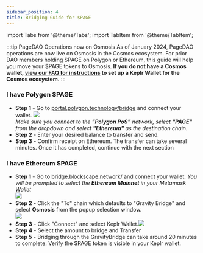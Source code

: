 ```yaml
---
sidebar_position: 4
title: Bridging Guide for $PAGE
---
```

import Tabs from '@theme/Tabs';
import TabItem from '@theme/TabItem';

:::tip PageDAO Operations now on Osmosis
  As of January 2024, PageDAO operations are now live on Osmosis in the Cosmos ecosystem. For prior DAO members holding $PAGE on Polygon or Ethereum, this guide will help you move your $PAGE tokens to Osmosis. <b>If you do not have a Cosmos wallet, <a href="./faq">view our FAQ for instructions</a> to set up a Keplr Wallet for the Cosmos ecosystem.</b>
:::

<Tabs>
    <TabItem value="polygon" label="Polygon to Osmosis">
        <summary><h3>I have <b>Polygon</b> $PAGE</h3></summary>
        <ul>
            <li><b>Step 1</b> - Go to <a href="https://portal.polygon.technology/bridge">portal.polygon.technology/bridge</a> and connect your wallet. <img style={{padding: '2em'}} src="/img/bridging/bridge-polygon-osmosis-step-1.png"/><br/>
            <i>Make sure you connect to the <b>"Polygon PoS"</b> network, select <b>"PAGE"</b> from the dropdown and select <b>"Ethereum"</b> as the destination chain.</i></li>
            <li><b>Step 2</b> - Enter your desired balance to transfer and send.</li>
            <li><b>Step 3</b> - Confirm receipt on Ethereum. The transfer can take several minutes. Once it has completed, continue with the next section</li>
        </ul>
    </TabItem>
    <TabItem value="ethereum" label="Ethereum to Osmosis">
        <summary><h3>I have <b>Ethereum</b> $PAGE</h3></summary>
        <ul>
            <li><b>Step 1</b> - Go to <a href="https://bridge.blockscape.network/">bridge.blockscape.network/</a> and connect your wallet. <i>You will be prompted to select the <b>Ethereum Mainnet</b> in your Metamask Wallet</i><br/><img style={{padding: '2em'}} src="/img/bridging/bridge-ethereum-osmosis-step-1.png"/><br/></li>
            <li><b>Step 2</b> - Click the "To" chain which defaults to "Gravity Bridge" and select <b>Osmosis</b> from the popup selection window.<br/><img style={{padding: '2em'}} src="/img/bridging/bridge-ethereum-osmosis-step-2.png"/><br/></li>
            <li><b>Step 3</b> - Click "Connect" and select Keplr Wallet.<img style={{padding: '2em'}} src="/img/bridging/bridge-ethereum-osmosis-step-3.png"/><br/></li>
            <li><b>Step 4</b> - Select the amount to bridge and Transfer</li>
            <li><b>Step 5</b> - Bridging through the GravityBridge can take around 20 minutes to complete. Verify the $PAGE token is visible in your Keplr wallet.</li>
    </ul>
  </TabItem>
</Tabs>
